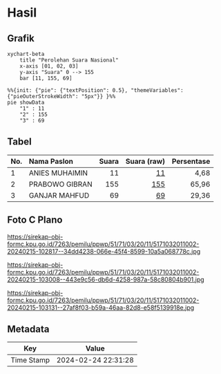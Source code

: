 # Hasil

## Grafik

```mermaid
xychart-beta
    title "Perolehan Suara Nasional"
    x-axis [01, 02, 03]
    y-axis "Suara" 0 --> 155
    bar [11, 155, 69]
```

```mermaid
%%{init: {"pie": {"textPosition": 0.5}, "themeVariables": {"pieOuterStrokeWidth": "5px"}} }%%
pie showData
    "1" : 11
    "2" : 155
    "3" : 69
```

## Tabel

| No. | Nama Paslon    | Suara | Suara (raw) | Persentase |
|:--- |:-------------- | -----:| -----------:| ----------:|
| 1   | ANIES MUHAIMIN | 11    | [11][p-1]   | 4,68       |
| 2   | PRABOWO GIBRAN | 155   | [155][p-2]  | 65,96      |
| 3   | GANJAR MAHFUD  | 69    | [69][p-3]   | 29,36      |


[p-1]: https://github.com/gigit-pemilu/pemilu-2024/blob/main/pilpres/hitung-suara/sub/51-bali/sub/71-kota-denpasar/sub/03-denpasar-barat/sub/2011-padang-sambian-kaja/sub/002-tps/sub/paslon-1.txt
[p-2]: https://github.com/gigit-pemilu/pemilu-2024/blob/main/pilpres/hitung-suara/sub/51-bali/sub/71-kota-denpasar/sub/03-denpasar-barat/sub/2011-padang-sambian-kaja/sub/002-tps/sub/paslon-2.txt
[p-3]: https://github.com/gigit-pemilu/pemilu-2024/blob/main/pilpres/hitung-suara/sub/51-bali/sub/71-kota-denpasar/sub/03-denpasar-barat/sub/2011-padang-sambian-kaja/sub/002-tps/sub/paslon-3.txt

## Foto C Plano

https://sirekap-obj-formc.kpu.go.id/7263/pemilu/ppwp/51/71/03/20/11/5171032011002-20240215-102817--34dd4238-066e-45f4-8599-10a5a068778c.jpg

https://sirekap-obj-formc.kpu.go.id/7263/pemilu/ppwp/51/71/03/20/11/5171032011002-20240215-103008--443e9c56-db6d-4258-987a-58c80804b901.jpg

https://sirekap-obj-formc.kpu.go.id/7263/pemilu/ppwp/51/71/03/20/11/5171032011002-20240215-103131--27af8f03-b59a-46aa-82d8-e58f5139918e.jpg


## Metadata

| Key        | Value               |
| ---------- | ------------------- |
| Time Stamp | 2024-02-24 22:31:28 |




